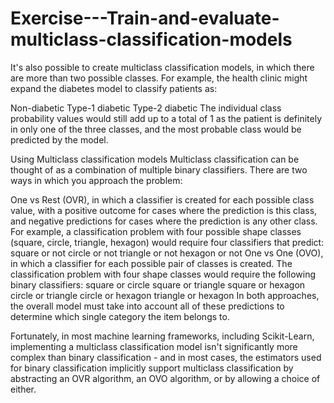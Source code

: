 # Exercise---Train-and-evaluate-multiclass-classification-models

It's also possible to create multiclass classification models, in which there are more than two possible classes. For example, the health clinic might expand the diabetes model to classify patients as:

Non-diabetic
Type-1 diabetic
Type-2 diabetic
The individual class probability values would still add up to a total of 1 as the patient is definitely in only one of the three classes, and the most probable class would be predicted by the model.

Using Multiclass classification models
Multiclass classification can be thought of as a combination of multiple binary classifiers. There are two ways in which you approach the problem:

One vs Rest (OVR), in which a classifier is created for each possible class value, with a positive outcome for cases where the prediction is this class, and negative predictions for cases where the prediction is any other class. For example, a classification problem with four possible shape classes (square, circle, triangle, hexagon) would require four classifiers that predict:
square or not
circle or not
triangle or not
hexagon or not
One vs One (OVO), in which a classifier for each possible pair of classes is created. The classification problem with four shape classes would require the following binary classifiers:
square or circle
square or triangle
square or hexagon
circle or triangle
circle or hexagon
triangle or hexagon
In both approaches, the overall model must take into account all of these predictions to determine which single category the item belongs to.

Fortunately, in most machine learning frameworks, including Scikit-Learn, implementing a multiclass classification model isn't significantly more complex than binary classification - and in most cases, the estimators used for binary classification implicitly support multiclass classification by abstracting an OVR algorithm, an OVO algorithm, or by allowing a choice of either.

